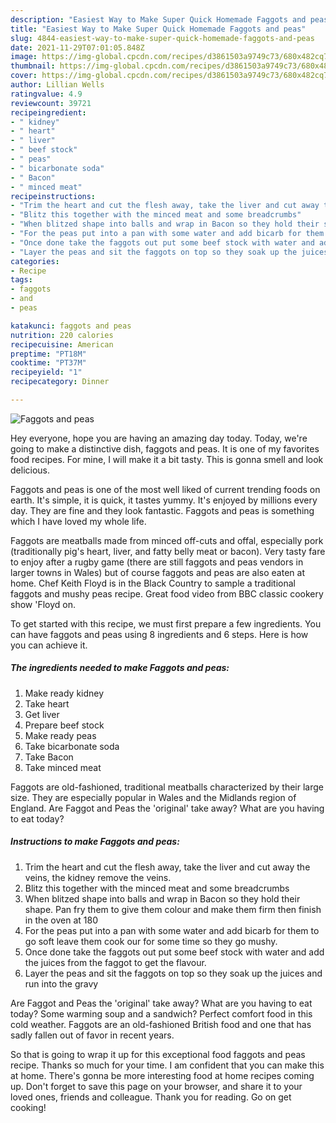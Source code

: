 ```yaml
---
description: "Easiest Way to Make Super Quick Homemade Faggots and peas"
title: "Easiest Way to Make Super Quick Homemade Faggots and peas"
slug: 4844-easiest-way-to-make-super-quick-homemade-faggots-and-peas
date: 2021-11-29T07:01:05.848Z
image: https://img-global.cpcdn.com/recipes/d3861503a9749c73/680x482cq70/faggots-and-peas-recipe-main-photo.jpg
thumbnail: https://img-global.cpcdn.com/recipes/d3861503a9749c73/680x482cq70/faggots-and-peas-recipe-main-photo.jpg
cover: https://img-global.cpcdn.com/recipes/d3861503a9749c73/680x482cq70/faggots-and-peas-recipe-main-photo.jpg
author: Lillian Wells
ratingvalue: 4.9
reviewcount: 39721
recipeingredient:
- " kidney"
- " heart"
- " liver"
- " beef stock"
- " peas"
- " bicarbonate soda"
- " Bacon"
- " minced meat"
recipeinstructions:
- "Trim the heart and cut the flesh away, take the liver and cut away the veins, the kidney remove the veins."
- "Blitz this together with the minced meat and some breadcrumbs"
- "When blitzed shape into balls and wrap in Bacon so they hold their shape. Pan fry them to give them colour and make them firm then finish in the oven at 180"
- "For the peas put into a pan with some water and add bicarb for them to go soft leave them cook our for some time so they go mushy."
- "Once done take the faggots out put some beef stock with water and add the juices from the faggot to get the flavour."
- "Layer the peas and sit the faggots on top so they soak up the juices and run into the gravy"
categories:
- Recipe
tags:
- faggots
- and
- peas

katakunci: faggots and peas 
nutrition: 220 calories
recipecuisine: American
preptime: "PT18M"
cooktime: "PT37M"
recipeyield: "1"
recipecategory: Dinner

---
```



![Faggots and peas](https://img-global.cpcdn.com/recipes/d3861503a9749c73/680x482cq70/faggots-and-peas-recipe-main-photo.jpg)

Hey everyone, hope you are having an amazing day today. Today, we're going to make a distinctive dish, faggots and peas. It is one of my favorites food recipes. For mine, I will make it a bit tasty. This is gonna smell and look delicious.

Faggots and peas is one of the most well liked of current trending foods on earth. It's simple, it is quick, it tastes yummy. It's enjoyed by millions every day. They are fine and they look fantastic. Faggots and peas is something which I have loved my whole life.

Faggots are meatballs made from minced off-cuts and offal, especially pork (traditionally pig&#39;s heart, liver, and fatty belly meat or bacon). Very tasty fare to enjoy after a rugby game (there are still faggots and peas vendors in larger towns in Wales) but of course faggots and peas are also eaten at home. Chef Keith Floyd is in the Black Country to sample a traditional faggots and mushy peas recipe. Great food video from BBC classic cookery show &#39;Floyd on.


To get started with this recipe, we must first prepare a few ingredients. You can have faggots and peas using 8 ingredients and 6 steps. Here is how you can achieve it.

<!--inarticleads1-->

##### The ingredients needed to make Faggots and peas:

1. Make ready  kidney
1. Take  heart
1. Get  liver
1. Prepare  beef stock
1. Make ready  peas
1. Take  bicarbonate soda
1. Take  Bacon
1. Take  minced meat


Faggots are old-fashioned, traditional meatballs characterized by their large size. They are especially popular in Wales and the Midlands region of England. Are Faggot and Peas the &#39;original&#39; take away? What are you having to eat today? 

<!--inarticleads2-->

##### Instructions to make Faggots and peas:

1. Trim the heart and cut the flesh away, take the liver and cut away the veins, the kidney remove the veins.
1. Blitz this together with the minced meat and some breadcrumbs
1. When blitzed shape into balls and wrap in Bacon so they hold their shape. Pan fry them to give them colour and make them firm then finish in the oven at 180
1. For the peas put into a pan with some water and add bicarb for them to go soft leave them cook our for some time so they go mushy.
1. Once done take the faggots out put some beef stock with water and add the juices from the faggot to get the flavour.
1. Layer the peas and sit the faggots on top so they soak up the juices and run into the gravy


Are Faggot and Peas the &#39;original&#39; take away? What are you having to eat today? Some warming soup and a sandwich? Perfect comfort food in this cold weather. Faggots are an old-fashioned British food and one that has sadly fallen out of favor in recent years. 

So that is going to wrap it up for this exceptional food faggots and peas recipe. Thanks so much for your time. I am confident that you can make this at home. There's gonna be more interesting food at home recipes coming up. Don't forget to save this page on your browser, and share it to your loved ones, friends and colleague. Thank you for reading. Go on get cooking!
